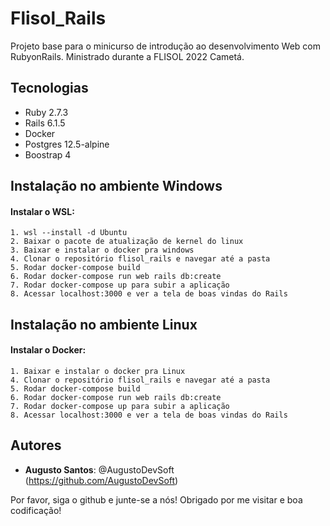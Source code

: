 # Flisol_Rails

Projeto base para o minicurso de introdução ao desenvolvimento Web com RubyonRails. Ministrado durante a FLISOL 2022 Cametá.

## Tecnologias
  * Ruby 2.7.3
  * Rails 6.1.5
  * Docker
  * Postgres 12.5-alpine
  * Boostrap 4
## Instalação no ambiente Windows
  #### Instalar o WSL:
    1. wsl --install -d Ubuntu
    2. Baixar o pacote de atualização de kernel do linux
    3. Baixar e instalar o docker pra windows
    4. Clonar o repositório flisol_rails e navegar até a pasta
    5. Rodar docker-compose build
    6. Rodar docker-compose run web rails db:create
    7. Rodar docker-compose up para subir a aplicação
    8. Acessar localhost:3000 e ver a tela de boas vindas do Rails
 ## Instalação no ambiente Linux
  #### Instalar o Docker:
    1. Baixar e instalar o docker pra Linux
    4. Clonar o repositório flisol_rails e navegar até a pasta
    5. Rodar docker-compose build
    6. Rodar docker-compose run web rails db:create
    7. Rodar docker-compose up para subir a aplicação
    8. Acessar localhost:3000 e ver a tela de boas vindas do Rails
 
 ## Autores
 
* **Augusto Santos**: @AugustoDevSoft (https://github.com/AugustoDevSoft)
 
 
Por favor, siga o github e junte-se a nós!
Obrigado por me visitar e boa codificação!
